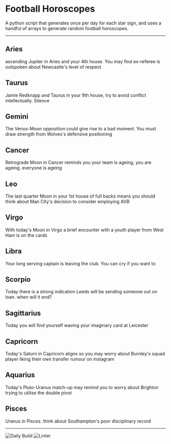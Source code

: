 # Football Horoscopes

A python script that generates once per day for each star sign, and uses a handful of arrays to generate random football horoscopes.

---

<!-- horoscopes_item starts -->
<h2>Aries</h2><p>ascending Jupiter in Aries and your 4th house. You may find ex-referee is outspoken about Newcastle's level of respect</p><h2>Taurus</h2><p>Jamie Redknapp and Taurus in your 9th house, try to avoid conflict intellectually. Silence</p><h2>Gemini</h2><p>The Venus-Moon opposition could give rise to a bad moment. You must draw strength from Wolves's defensive positioning</p><h2>Cancer</h2><p>Retrograde Moon in Cancer reminds you your team is ageing, you are ageing. everyone is ageing</p><h2>Leo</h2><p>The last quarter Moon in your 1st house of full backs means you should think about Man City's decision to consider employing AVB</p><h2>Virgo</h2><p>With today's Moon in Virgo a brief encounter with a youth player from West Ham is on the cards</p><h2>Libra</h2><p>Your long serving captain is leaving the club. You can cry if you want to</p><h2>Scorpio</h2><p>Today there is a strong indication Leeds will be sending someone out on loan. when will it end?</p><h2>Sagittarius</h2><p>Today you will find yourself waving your imaginary card at Leicester</p><h2>Capricorn</h2><p>Today's Saturn in Capricorn aligns so you may worry about Burnley's squad player liking their own transfer rumour on instagram</p><h2>Aquarius</h2><p>Today's Pluto-Uranus match-up may remind you to worry about Brighton trying to utilise the double pivot</p><h2>Pisces</h2><p>Uranus in Pisces. think about Southampton's poor disciplinary record</p>
<!-- horoscopes_item ends -->

---

![Daily Build](https://github.com/MatBenfield/horofootball.thechels.uk/workflows/Daily%20Build/badge.svg) ![Linter](https://github.com/MatBenfield/horofootball.thechels.uk/workflows/Linter/badge.svg)
